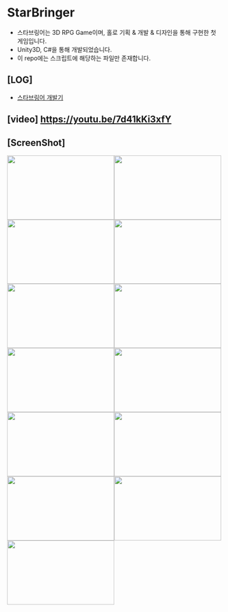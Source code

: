 # StarBringer
- 스타브링어는 3D RPG Game이며, 홀로 기획 & 개발 & 디자인을 통해 구현한 첫 게임입니다.
- Unity3D, C#을 통해 개발되었습니다.
- 이 repo에는 스크립트에 해당하는 파일만 존재합니다.
## [LOG]
- [스타브링어 개발기](https://github.com/sunio00000/StarBringer/blob/master/%EC%8A%A4%ED%83%80%EB%B8%8C%EB%A7%81%EC%96%B4_%EC%98%A4%ED%83%9C%EC%96%91.pdf)
## [video] https://youtu.be/7d41kKi3xfY
## [ScreenShot]
<img src="https://user-images.githubusercontent.com/26760693/116812362-719e4880-ab89-11eb-8059-528d384803ec.png"  width="250" height="150"><img src="https://user-images.githubusercontent.com/26760693/116812365-72cf7580-ab89-11eb-9e02-8379311b1a42.png"  width="250" height="150"><img src="https://user-images.githubusercontent.com/26760693/116812366-73680c00-ab89-11eb-9447-dc20b8ea3dc0.png"  width="250" height="150"><img src="https://user-images.githubusercontent.com/26760693/116812367-7400a280-ab89-11eb-9fb7-8f42bea82656.png"  width="250" height="150"><img src="https://user-images.githubusercontent.com/26760693/116812368-7400a280-ab89-11eb-9787-0eda63acf7d3.png"  width="250" height="150"><img src="https://user-images.githubusercontent.com/26760693/116812369-74993900-ab89-11eb-8038-dca717435543.png"  width="250" height="150"><img src="https://user-images.githubusercontent.com/26760693/116812370-7531cf80-ab89-11eb-98ad-2b450f88cf1e.png"  width="250" height="150"><img src="https://user-images.githubusercontent.com/26760693/116812371-7531cf80-ab89-11eb-9b23-a1c6b1ce10fb.png"  width="250" height="150"><img src="https://user-images.githubusercontent.com/26760693/116812372-75ca6600-ab89-11eb-80ea-cdfded9222d9.png"  width="250" height="150"><img src="https://user-images.githubusercontent.com/26760693/116812374-75ca6600-ab89-11eb-808f-faf4fcda1eb8.png"  width="250" height="150"><img src="https://user-images.githubusercontent.com/26760693/116812376-7662fc80-ab89-11eb-8b0b-2c20840370a5.png"  width="250" height="150"><img src="https://user-images.githubusercontent.com/26760693/116812378-76fb9300-ab89-11eb-9777-eef9b1b83cdd.png"  width="250" height="150"><img src="https://user-images.githubusercontent.com/26760693/116812380-76fb9300-ab89-11eb-9033-9df0d31f1567.png"  width="250" height="150"> 
